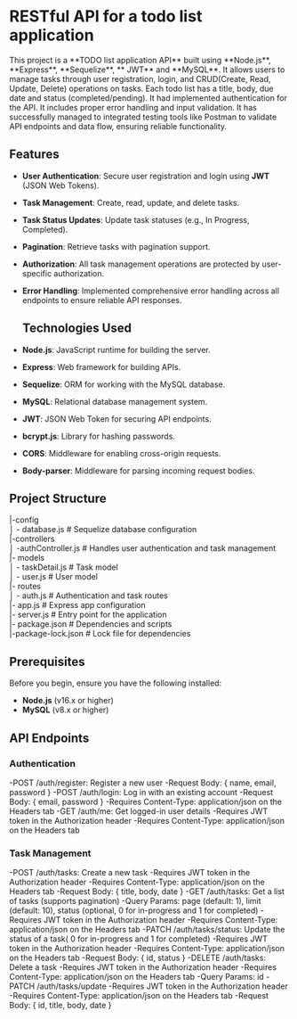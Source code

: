 <h1> RESTful API for a todo list application </h1>
This project is a **TODO list application API** built using **Node.js**, **Express**, **Sequelize**, ** JWT** and **MySQL**. It allows users to manage tasks through user registration, login, and CRUD(Create, Read, Update, Delete) operations on tasks. Each todo list has a title, body, due date and status (completed/pending). It had implemented authentication for the API. It includes proper error handling and input validation. It has successfully managed to integrated testing tools like Postman to validate API endpoints and data flow, ensuring reliable functionality.

## Features

- **User Authentication**: Secure user registration and login using **JWT** (JSON Web Tokens).
- **Task Management**: Create, read, update, and delete tasks.
- **Task Status Updates**: Update task statuses (e.g., In Progress, Completed).
- **Pagination**: Retrieve tasks with pagination support.
- **Authorization**: All task management operations are protected by user-specific authorization.
- **Error Handling**: Implemented comprehensive error handling across all endpoints to ensure reliable API responses.

  ## Technologies Used

- **Node.js**: JavaScript runtime for building the server.
- **Express**: Web framework for building APIs.
- **Sequelize**: ORM for working with the MySQL database.
- **MySQL**: Relational database management system.
- **JWT**: JSON Web Token for securing API endpoints.
- **bcrypt.js**: Library for hashing passwords.
- **CORS**: Middleware for enabling cross-origin requests.
- **Body-parser**: Middleware for parsing incoming request bodies.

## Project Structure

|-config<br>
│   - database.js       # Sequelize database configuration<br>
|-controllers<br>
│   -authController.js  # Handles user authentication and task management<br>
|- models<br>
│   - taskDetail.js      # Task model<br>
│   - user.js            # User model<br>
|- routes<br>
│   - auth.js            # Authentication and task routes<br>
|- app.js                 # Express app configuration<br>
|- server.js              # Entry point for the application<br>
|- package.json           # Dependencies and scripts<br>
|-package-lock.json      # Lock file for dependencies<br>

## Prerequisites

Before you begin, ensure you have the following installed:

- **Node.js** (v16.x or higher)
- **MySQL** (v8.x or higher)

## API Endpoints

### Authentication
-POST /auth/register: Register a new user
    -Request Body: { name, email, password }
-POST /auth/login: Log in with an existing account
    -Request Body: { email, password }
    -Requires Content-Type: application/json on the Headers tab
-GET /auth/me: Get logged-in user details
    -Requires JWT token in the Authorization header
    -Requires Content-Type: application/json on the Headers tab

### Task Management
-POST /auth/tasks: Create a new task
    -Requires JWT token in the Authorization header
    -Requires Content-Type: application/json on the Headers tab
    -Request Body: { title, body, date }
-GET /auth/tasks: Get a list of tasks (supports pagination)
    -Query Params: page (default: 1), limit (default: 10), status (optional, 0 for in-progress and 1 for completed)
    -Requires JWT token in the Authorization header
    -Requires Content-Type: application/json on the Headers tab
-PATCH /auth/tasks/status: Update the status of a task( 0 for in-progress and 1 for completed)
    -Requires JWT token in the Authorization header
    -Requires Content-Type: application/json on the Headers tab
    -Request Body: { id, status }
-DELETE /auth/tasks: Delete a task
    -Requires JWT token in the Authorization header
    -Requires Content-Type: application/json on the Headers tab
     -Query Params: id
-PATCH /auth/tasks/update
    -Requires JWT token in the Authorization header
    -Requires Content-Type: application/json on the Headers tab
    -Request Body: { id, title, body, date }

   
